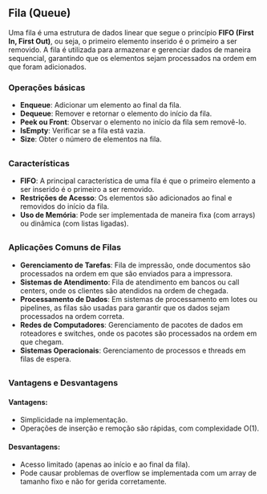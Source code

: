 ## Fila (Queue)
Uma fila é uma estrutura de dados linear que segue o princípio **FIFO (First In, First Out)**, ou seja, o primeiro elemento inserido é o primeiro a ser removido. A fila é utilizada para armazenar e gerenciar dados de maneira sequencial, garantindo que os elementos sejam processados na ordem em que foram adicionados.

### Operações básicas
- **Enqueue**: Adicionar um elemento ao final da fila.
- **Dequeue**: Remover e retornar o elemento do início da fila.
- **Peek ou Front**: Observar o elemento no início da fila sem removê-lo.
- **IsEmpty**: Verificar se a fila está vazia.
- **Size**: Obter o número de elementos na fila.

##

### Características

- **FIFO**: A principal característica de uma fila é que o primeiro elemento a ser inserido é o primeiro a ser removido.
- **Restrições de Acesso**: Os elementos são adicionados ao final e removidos do início da fila.
- **Uso de Memória**: Pode ser implementada de maneira fixa (com arrays) ou dinâmica (com listas ligadas).

##

### Aplicações Comuns de Filas
- **Gerenciamento de Tarefas**: Fila de impressão, onde documentos são processados na ordem em que são enviados para a impressora.
- **Sistemas de Atendimento**: Fila de atendimento em bancos ou call centers, onde os clientes são atendidos na ordem de chegada.
- **Processamento de Dados**: Em sistemas de processamento em lotes ou pipelines, as filas são usadas para garantir que os dados sejam processados na ordem correta.
- **Redes de Computadores**: Gerenciamento de pacotes de dados em roteadores e switches, onde os pacotes são processados na ordem em que chegam.
- **Sistemas Operacionais**: Gerenciamento de processos e threads em filas de espera.

##

### Vantagens e Desvantagens
#### Vantagens:
- Simplicidade na implementação.
- Operações de inserção e remoção são rápidas, com complexidade O(1).
#### Desvantagens:
- Acesso limitado (apenas ao início e ao final da fila).
- Pode causar problemas de overflow se implementada com um array de tamanho fixo e não for gerida corretamente.

##